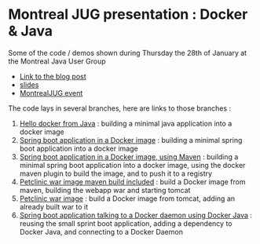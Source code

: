 # Montreal JUG presentation : Docker & Java

Some of the code / demos shown during Thursday the 28th of January at the Montreal Java User Group

* [Link to the blog post](http://blog.dahanne.net/2016/01/31/docker-and-java-notes-from-the-montreal-jug-presentation/)
* [slides](http://www.slideshare.net/anthonydahanne/docker-and-java-at-montral-jug)
* [MontrealJUG event](http://www.meetup.com/montreal-jug/events/227440833/)

The code lays in several branches, here are links to those branches :

1. [Hello docker from Java](https://github.com/anthonydahanne/montrealjug_docker_java/tree/01_java_helloworld_dockerfile) : building a minimal java application into a  docker image
2. [Spring boot application in a Docker image](https://github.com/anthonydahanne/montrealjug_docker_java/tree/02_spring_boot_app_docker) : building a minimal spring boot application into a  docker image
3. [Spring boot application in a Docker image, using Maven](https://github.com/anthonydahanne/montrealjug_docker_java/tree/02_spring_boot_app_docker) : building a minimal spring boot application into a docker image, using the docker maven plugin to build the image, and to push it to a registry
4. [Petclinic war image maven build included](https://github.com/anthonydahanne/spring-petclinic/tree/docker-building-war) : build a Docker image from maven, building the webapp war and starting tomcat
5. [Petclinic war image](https://github.com/anthonydahanne/spring-petclinic/tree/docker-war-built) : build a Docker image from tomcat, adding an already built war to it
6. [Spring boot application talking to a Docker daemon using Docker Java](https://github.com/anthonydahanne/montrealjug_docker_java/tree/04_spring_boot_app_docker_api) : reusing the small sprint boot application, adding a dependency to Docker Java, and connecting to a Docker Daemon
